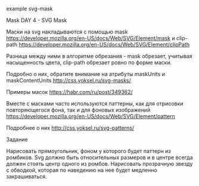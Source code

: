 example svg-mask

Mask 
DAY 4 - SVG Mask

Маски на svg накладываются с помощью mask https://developer.mozilla.org/en-US/docs/Web/SVG/Element/mask	
и clip-path
https://developer.mozilla.org/en-US/docs/Web/SVG/Element/clipPath	

Разница между ними в алгоритме обрезания - mask обрезает, учитывая насыщенность цвета, clip-path обрезает ровно по форме маски.

Подробно о них, обратите внимание на атрибуты maskUnits и maskContentUnits
http://css.yoksel.ru/svg-masks/	

Примеры масок
https://habr.com/ru/post/349362/	

Вместе с масками часто используются паттерны, как для отрисовки повторяющегося фона, так и для фоновых изображений
https://developer.mozilla.org/en-US/docs/Web/SVG/Element/pattern	

Подробнее о них
http://css.yoksel.ru/svg-patterns/	


Задание

Нарисовать прямоугольник, фоном у которого будет паттерн из ромбиков. Svg должно быть относительных размеров и в центре всегда должен стоять центр одного из ромбов.
Нарисовать прозрачную звезду с обводкой, которая по наведению на нее будет медленно закрашиваться.
